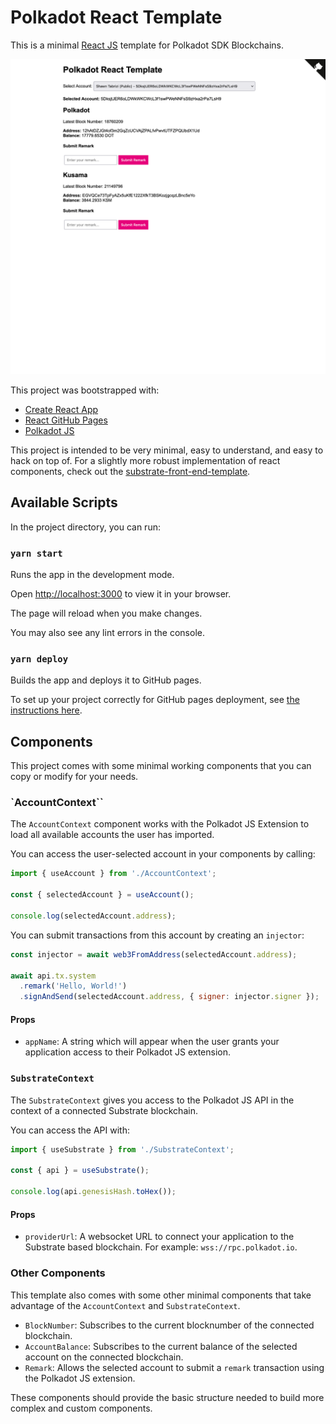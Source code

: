 # Polkadot React Template

This is a minimal [React JS](https://react.dev/) template for Polkadot SDK Blockchains.

![Substrate Balance Graph Screenshot](screenshot.png)

This project was bootstrapped with:

- [Create React App](https://github.com/facebook/create-react-app)
- [React GitHub Pages](https://github.com/gitname/react-gh-pages)
- [Polkadot JS](https://polkadot.js.org/)

This project is intended to be very minimal, easy to understand, and easy to hack on top of. For a slightly more robust implementation of react components, check out the [substrate-front-end-template](https://github.com/substrate-developer-hub/substrate-front-end-template).

## Available Scripts

In the project directory, you can run:

### `yarn start`

Runs the app in the development mode.

Open [http://localhost:3000](http://localhost:3000) to view it in your browser.

The page will reload when you make changes.

You may also see any lint errors in the console.

### `yarn deploy`

Builds the app and deploys it to GitHub pages.

To set up your project correctly for GitHub pages deployment, see [the instructions here](https://github.com/gitname/react-gh-pages).

## Components

This project comes with some minimal working components that you can copy or modify for your needs.

### `AccountContext``

The `AccountContext` component works with the Polkadot JS Extension to load all available accounts the user has imported.

You can access the user-selected account in your components by calling:

```js
import { useAccount } from './AccountContext';

const { selectedAccount } = useAccount();

console.log(selectedAccount.address);
```

You can submit transactions from this account by creating an `injector`:

```js
const injector = await web3FromAddress(selectedAccount.address);

await api.tx.system
  .remark('Hello, World!')
  .signAndSend(selectedAccount.address, { signer: injector.signer });
```

#### Props

- `appName`: A string which will appear when the user grants your application access to their Polkadot JS extension.

### `SubstrateContext`

The `SubstrateContext` gives you access to the Polkadot JS API in the context of a connected Substrate blockchain.

You can access the API with:

```js
import { useSubstrate } from './SubstrateContext';

const { api } = useSubstrate();

console.log(api.genesisHash.toHex());
```

#### Props

- `providerUrl`: A websocket URL to connect your application to the Substrate based blockchain. For example: `wss://rpc.polkadot.io`.

### Other Components

This template also comes with some other minimal components that take advantage of the `AccountContext` and `SubstrateContext`.

- `BlockNumber`: Subscribes to the current blocknumber of the connected blockchain.
- `AccountBalance`: Subscribes to the current balance of the selected account on the connected blockchain.
- `Remark`: Allows the selected account to submit a `remark` transaction using the Polkadot JS extension.

These components should provide the basic structure needed to build more complex and custom components.
